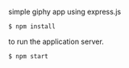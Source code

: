 simple giphy app using express.js
```
$ npm install 
```
to run the application server.
```
$ npm start
```
